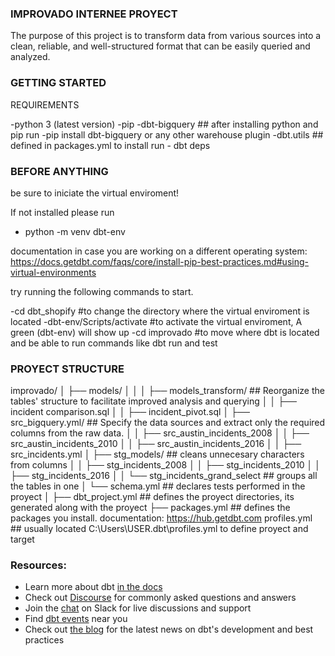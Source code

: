 ### IMPROVADO INTERNEE PROYECT

 The purpose of this project is to transform data from various sources into a clean, reliable, and well-structured format that can be easily queried and analyzed.

### GETTING STARTED

 REQUIREMENTS

 -python 3 (latest version)
 -pip
 -dbt-bigquery  ## after installing python and pip run -pip install dbt-bigquery or any other warehouse plugin 
 -dbt.utils     ## defined in packages.yml to install run - dbt deps


### BEFORE ANYTHING

be sure to iniciate the virtual enviroment!

If not installed please run 
 - python -m venv dbt-env     

documentation in case you are working on a different operating system:
https://docs.getdbt.com/faqs/core/install-pip-best-practices.md#using-virtual-environments

try running the following commands to start.

-cd dbt_shopify                   #to change the directory where the virtual enviroment is located 
-dbt-env/Scripts/activate         #to activate the virtual enviroment, A green (dbt-env) will show up 
-cd improvado                     #to move where dbt is located and be able to run commands like dbt run and test

### PROYECT STRUCTURE
improvado/
│
├── models/
│   │
│   ├── models_transform/                  ## Reorganize the tables' structure to facilitate improved analysis and querying 
│   │   ├── incident comparison.sql
│   │   ├── incident_pivot.sql
│   ├── src_bigquery.yml/                  ## Specify the data sources and extract only the required columns from the raw data.
│   │   ├── src_austin_incidents_2008
│   │   ├── src_austin_incidents_2010
│   │   ├── src_austin_incidents_2016
│   │   ├── src_incidents.yml
│   ├── stg_models/                        ## cleans unnecesary characters from columns
│   │   ├── stg_incidents_2008
│   │   ├── stg_incidents_2010
│   │   ├── stg_incidents_2016
│   │   └── stg_incidents_grand_select     ## groups all the tables in one
│   └── schema.yml                         ## declares tests performed in the proyect
│
├── dbt_project.yml                        ## defines the proyect directories, its generated along with the proyect
├── packages.yml                           ## defines the packages you install. documentation: https://hub.getdbt.com
profiles.yml                               ## usually located C:\Users\USER\.dbt\profiles.yml to define proyect and target


### Resources:
- Learn more about dbt [in the docs](https://docs.getdbt.com/docs/introduction)
- Check out [Discourse](https://discourse.getdbt.com/) for commonly asked questions and answers
- Join the [chat](https://community.getdbt.com/) on Slack for live discussions and support
- Find [dbt events](https://events.getdbt.com) near you
- Check out [the blog](https://blog.getdbt.com/) for the latest news on dbt's development and best practices
